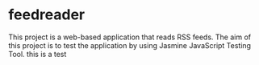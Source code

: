 # feedreader
This project is a web-based application that reads RSS feeds. The aim of this project is to test the application by using Jasmine JavaScript Testing Tool.
this is a test
